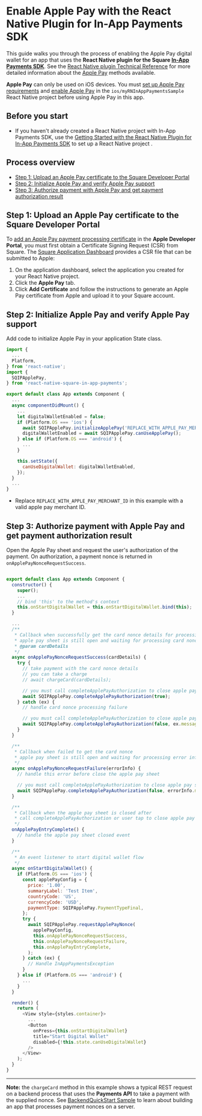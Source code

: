 # Enable Apple Pay with the React Native Plugin for In-App Payments SDK

This guide walks you through the process of enabling the Apple Pay digital wallet
for an app that uses the **React Native plugin for the Square [In-App Payments SDK]**. See the [React Native plugin Technical Reference](reference.md)
for more detailed information about the [Apple Pay] methods available.

**Apple Pay** can only be used on iOS devices. You must [set up Apple Pay requirements] and [enable Apple Pay] in the `ios/myRNInAppPaymentsSample` React Native project before using Apple Pay in this app. 

## Before you start

* If you haven't already created a React Native project with In-App Payments SDK, use the [Getting Started with the React Native Plugin for In-App Payments SDK](get-started.md) to 
set up a React Native project .

## Process overview

* [Step 1: Upload an Apple Pay certificate to the Square Developer Portal](#step-1-upload-an-apple-pay-certificate-to-the-square-developer-portal)
* [Step 2: Initialize Apple Pay and verify Apple Pay support](#step-2-initialize-apple-pay-and-verify-apple-pay-support)
* [Step 3: Authorize payment with Apple Pay and get payment authorization result](#step-3-authorize-payment-with-apple-pay-and-get-payment-authorization-result)

## Step 1: Upload an Apple Pay certificate to the Square Developer Portal

To [add an Apple Pay payment processing certificate] in the **Apple Developer Portal**, 
you must first obtain a Certificate Signing
Request (CSR) from Square. The [Square Application Dashboard]
provides a CSR file that can be submitted to Apple:

1. On the application dashboard, select the application you created for your React Native project.
1. Click the **Apple Pay** tab.
1. Click **Add Certificate** and follow the instructions to generate an Apple
   Pay certificate from Apple and upload it to your Square account.

## Step 2: Initialize Apple Pay and verify Apple Pay support

Add code to initialize Apple Pay in your application State class. 

```javascript
import {
  ...
  Platform,
} from 'react-native';
import {
  SQIPApplePay,
} from 'react-native-square-in-app-payments';

export default class App extends Component {
  ...
  async componentDidMount() {
    ...
    let digitalWalletEnabled = false;
    if (Platform.OS === 'ios') {
      await SQIPApplePay.initializeApplePay('REPLACE_WITH_APPLE_PAY_MERCHANT_ID');
      digitalWalletEnabled = await SQIPApplePay.canUseApplePay();
    } else if (Platform.OS === 'android') {
      ...
    }

    this.setState({
      canUseDigitalWallet: digitalWalletEnabled,
    });
  }
  ...
}
```

* Replace `REPLACE_WITH_APPLE_PAY_MERCHANT_ID` in this example with a valid apple pay merchant ID.

## Step 3: Authorize payment with Apple Pay and get payment authorization result
Open the Apple Pay sheet and request the user's authorization of the payment. On authorization, a
payment nonce is returned in `onApplePayNonceRequestSuccess`.

```javascript

export default class App extends Component {
  constructor() {
    super();
    ...
    // bind 'this' to the method's context
    this.onStartDigitalWallet = this.onStartDigitalWallet.bind(this);
  }

  ...
  /**
   * Callback when successfully get the card nonce details for processig
   * apple pay sheet is still open and waiting for processing card nonce details
   * @param cardDetails
   */
  async onApplePayNonceRequestSuccess(cardDetails) {
    try {
      // take payment with the card nonce details
      // you can take a charge
      // await chargeCard(cardDetails);

      // you must call completeApplePayAuthorization to close apple pay sheet
      await SQIPApplePay.completeApplePayAuthorization(true);
    } catch (ex) {
      // handle card nonce processing failure

      // you must call completeApplePayAuthorization to close apple pay sheet
      await SQIPApplePay.completeApplePayAuthorization(false, ex.message);
    }
  }

  /**
   * Callback when failed to get the card nonce
   * apple pay sheet is still open and waiting for processing error information
   */
  async onApplePayNonceRequestFailure(errorInfo) {
    // handle this error before close the apple pay sheet

    // you must call completeApplePayAuthorization to close apple pay sheet
    await SQIPApplePay.completeApplePayAuthorization(false, errorInfo.message);
  }

  /**
   * Callback when the apple pay sheet is closed after
   * call completeApplePayAuthorization or user tap to close apple pay sheet manually
   */
  onApplePayEntryComplete() {
    // handle the apple pay sheet closed event
  }

  /**
   * An event listener to start digital wallet flow
   */
  async onStartDigitalWallet() {
    if (Platform.OS === 'ios') {
      const applePayConfig = {
        price: '1.00',
        summaryLabel: 'Test Item',
        countryCode: 'US',
        currencyCode: 'USD',
        paymentType: SQIPApplePay.PaymentTypeFinal,
      };
      try {
        await SQIPApplePay.requestApplePayNonce(
          applePayConfig,
          this.onApplePayNonceRequestSuccess,
          this.onApplePayNonceRequestFailure,
          this.onApplePayEntryComplete,
        );
      } catch (ex) {
        // Handle InAppPaymentsException
      }
    } else if (Platform.OS === 'android') {
      ...
    }
  }

  render() {
    return (
      <View style={styles.container}>
        ...
        <Button
          onPress={this.onStartDigitalWallet}
          title="Start Digital Wallet"
          disabled={!this.state.canUseDigitalWallet}
        />
      </View>
    );
  }
}
```
---
**Note:** the `chargeCard` method in this example shows a typical REST request on a backend process
that uses the **Payments API** to take a payment with the supplied nonce.
See [BackendQuickStart Sample] to learn about building an app that processes payment nonces on a server.



[//]: # "Link anchor definitions"
[In-App Payments SDK]: https://developer.squareup.com/docs/in-app-payments-sdk/what-it-does
[root README]: ../README.md
[Apple Pay]: https://developer.apple.com/documentation/passkit/apple_pay
[add an Apple Pay payment processing certificate]: https://help.apple.com/developer-account/#/devb2e62b839?sub=devf31990e3f
[Square Application Dashboard]: https://connect.squareup.com/apps/
[set up Apple Pay requirements]: https://developer.apple.com/documentation/passkit/apple_pay/setting_up_apple_pay_requirements
[enable Apple Pay]: https://help.apple.com/xcode/mac/9.3/#/deva43983eb7?sub=dev44ce8ef13
[BackendQuickStart Sample]: https://github.com/square/in-app-payments-server-quickstart
